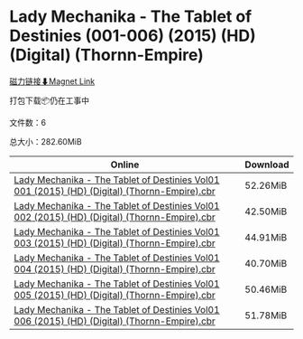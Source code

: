 # Lady Mechanika - The Tablet of Destinies (001-006) (2015) (HD) (Digital) (Thornn-Empire)

[磁力链接⬇Magnet Link](magnet:?xt=urn:btih:372e35715f646de49606bed09dcc351636d37833&dn=Lady%20Mechanika%20-%20The%20Tablet%20of%20Destinies%20%28001-006%29%20%282015%29%20%28HD%29%20%28Digital%29%20%28Thornn-Empire%29)

打包下载📦仍在工事中

文件数：6

总大小：282.60MiB

Online | Download
--- | ---
[Lady Mechanika - The Tablet of Destinies Vol01 001 (2015) (HD) (Digital) (Thornn-Empire).cbr](https://github.com/alicewish/markdown/blob/master/comic/Lady-Mechanika-Tablet-of-Destinies-Vol01-001-2015-HD-Digital-Thornn-Empire-cbr.md) | 52.26MiB
[Lady Mechanika - The Tablet of Destinies Vol01 002 (2015) (HD) (Digital) (Thornn-Empire).cbr](https://github.com/alicewish/markdown/blob/master/comic/Lady-Mechanika-Tablet-of-Destinies-Vol01-002-2015-HD-Digital-Thornn-Empire-cbr.md) | 42.50MiB
[Lady Mechanika - The Tablet of Destinies Vol01 003 (2015) (HD) (Digital) (Thornn-Empire).cbr](https://github.com/alicewish/markdown/blob/master/comic/Lady-Mechanika-Tablet-of-Destinies-Vol01-003-2015-HD-Digital-Thornn-Empire-cbr.md) | 44.91MiB
[Lady Mechanika - The Tablet of Destinies Vol01 004 (2015) (HD) (Digital) (Thornn-Empire).cbr](https://github.com/alicewish/markdown/blob/master/comic/Lady-Mechanika-Tablet-of-Destinies-Vol01-004-2015-HD-Digital-Thornn-Empire-cbr.md) | 40.70MiB
[Lady Mechanika - The Tablet of Destinies Vol01 005 (2015) (HD) (Digital) (Thornn-Empire).cbr](https://github.com/alicewish/markdown/blob/master/comic/Lady-Mechanika-Tablet-of-Destinies-Vol01-005-2015-HD-Digital-Thornn-Empire-cbr.md) | 50.46MiB
[Lady Mechanika - The Tablet of Destinies Vol01 006 (2015) (HD) (Digital) (Thornn-Empire).cbr](https://github.com/alicewish/markdown/blob/master/comic/Lady-Mechanika-Tablet-of-Destinies-Vol01-006-2015-HD-Digital-Thornn-Empire-cbr.md) | 51.78MiB